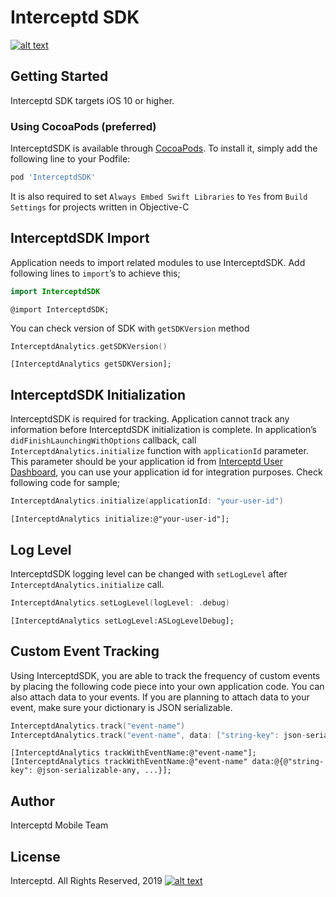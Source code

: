 # Interceptd SDK
[![alt text](https://app.interceptd.com/static/media/logo.37dfc8d6.svg "Interceptd")](https://interceptd.com/)
## Getting Started
Interceptd SDK targets iOS 10 or higher.

### Using CocoaPods (preferred)
InterceptdSDK is available through [CocoaPods](https://cocoapods.org). To install
it, simply add the following line to your Podfile:
```ruby
pod 'InterceptdSDK'
```
It is also required to set `Always Embed Swift Libraries` to `Yes` from `Build Settings` for projects written in Objective-C
## InterceptdSDK Import
Application needs to import related modules to use InterceptdSDK. Add following lines to `import`’s to achieve this;

```swift
import InterceptdSDK
```
```objc
@import InterceptdSDK;
```
You can check version of SDK with `getSDKVersion` method
```swift
InterceptdAnalytics.getSDKVersion()
```
```objc
[InterceptdAnalytics getSDKVersion];
```
## InterceptdSDK Initialization
InterceptdSDK is required for tracking. Application cannot track any information before InterceptdSDK initialization is complete.
In application’s `didFinishLaunchingWithOptions` callback, call  `InterceptdAnalytics.initialize` function with `applicationId` parameter. This parameter should be your application id from [Interceptd User Dashboard](https://interceptd.com/), you can use your application id for integration purposes. Check following code for sample;
```swift
InterceptdAnalytics.initialize(applicationId: "your-user-id")
```
```objc
[InterceptdAnalytics initialize:@"your-user-id"];
```
## Log Level
InterceptdSDK logging level can be changed with `setLogLevel` after  `InterceptdAnalytics.initialize` call.
```swift
InterceptdAnalytics.setLogLevel(logLevel: .debug)
```
```objc
[InterceptdAnalytics setLogLevel:ASLogLevelDebug];
```
## Custom Event Tracking
Using InterceptdSDK, you are able to track the frequency of custom events by placing the following code piece into your own application code. You can also attach data to your events. If you are planning to attach data to your event, make sure your dictionary is JSON serializable.

```swift
InterceptdAnalytics.track("event-name")
InterceptdAnalytics.track("event-name", data: ["string-key": json-serializable-any, ...])
```
```objc
[InterceptdAnalytics trackWithEventName:@"event-name"];
[InterceptdAnalytics trackWithEventName:@"event-name" data:@{@"string-key": @json-serializable-any, ...}];
```

## Author
Interceptd Mobile Team
## License
Interceptd. All Rights Reserved, 2019
[![alt text](https://app.interceptd.com/static/media/logo.37dfc8d6.svg "Interceptd")](https://interceptd.com/)

